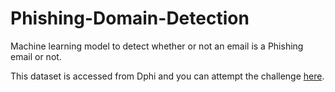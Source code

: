 # Phishing-Domain-Detection
Machine learning model to detect whether or not an email is a Phishing email or not.

This dataset is accessed from Dphi and you can attempt the challenge [here](https://dphi.tech/challenges/data-sprint-63-phishing-domain-detection/190/overview/about).
